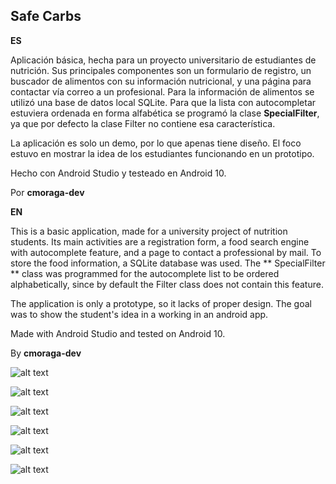 ## Safe Carbs

**ES**


Aplicación básica, hecha para un proyecto universitario de estudiantes de nutrición.
Sus principales componentes son un formulario de registro, un buscador de alimentos con su información nutricional,
y una página para contactar vía correo a un profesional.
Para la información de alimentos se utilizó una base de datos local SQLite.
Para que la lista con autocompletar estuviera ordenada en forma alfabética se programó la clase **SpecialFilter**, ya que por defecto la clase Filter no contiene esa característica.

La aplicación es solo un demo, por lo que apenas tiene diseño. El foco estuvo en mostrar la idea de los estudiantes funcionando en un prototipo.

Hecho con Android Studio y testeado en Android 10.

Por **cmoraga-dev**

**EN**


This is a basic application, made for a university project of nutrition students.
Its main activities are a registration form, a food search engine with autocomplete feature,
and a page to contact a professional by mail.
To store the food information, a SQLite database was used.
The ** SpecialFilter ** class was programmed for the autocomplete list to be ordered alphabetically, since by default the Filter class does not contain this feature.

The application is only a prototype, so it lacks of proper design. The goal was to show the student's idea in a working in an android app.

Made with Android Studio and tested on Android 10.

By **cmoraga-dev**

![alt text](https://github.com/cmoraga-dev/SafeCarbs/blob/master/public/login.png?raw=true)

![alt text](https://github.com/cmoraga-dev/SafeCarbs/blob/master/public/register.png?raw=true)

![alt text](https://github.com/cmoraga-dev/SafeCarbs/blob/master/public/calendar.png?raw=true)

![alt text](https://github.com/cmoraga-dev/SafeCarbs/blob/master/public/foods.png?raw=true)

![alt text](https://github.com/cmoraga-dev/SafeCarbs/blob/master/public/food_detail.png?raw=true)

![alt text](https://github.com/cmoraga-dev/SafeCarbs/blob/master/public/contact.png?raw=true)


